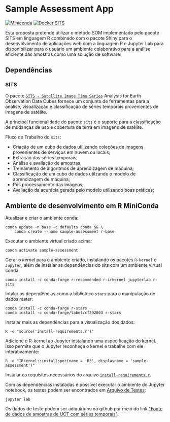 # Sample Assessment App

[![Miniconda](https://img.shields.io/badge/miniconda-3-green)](https://docs.conda.io/en/latest/miniconda.html)
[![Docker SITS](https://img.shields.io/badge/BDC_SITS_-1.4.1103-green)](https://hub.docker.com/r/brazildatacube/sits-rstudio)

Esta proposta pretende utilizar o método SOM implementado pelo pacote SITS em linguagem R combinado com o pacote Shiny para o desenvolvimento de aplicações web com a linguagem R e Jupyter Lab para disponibilizar para o usuário um ambiente colaborativo para a análise eficiente das amostras como uma solução de software.

## Dependências

### SITS

O pacote [`SITS - Satellite Image Time Series`](https://github.com/e-sensing/sits) Analysis for Earth Observation Data Cubes fornece um conjunto de ferramentas para a análise, visualização e classificação de séries temporais provenientes de imagens de satélite.

A principal funcionalidade do pacote `sits` é o suporte para a classificação de mudanças de uso e cobertura da terra em imagens de satélite.

Fluxo de Trabalho do `sits`:

 - Criação de um cubo de dados utilizando coleções de imagens provenientes de serviços em nuvem ou locais;
 - Extração das séries temporais;
 - Análise e avaliação de amostras;
 - Treinamento de algoritmos de aprendizagem de máquina;
 - Classificação de um cubo de dados utilzando o modelo de aprendizagem de máquina;
 - Pós processamento das imagens;
 - Avaliação da acurácia gerada pelo modelo utilizando boas práticas;

## Ambiente de desenvolvimento em R MiniConda

Atualizar e criar o ambiente conda:

~~~dos
conda update -n base -c defaults conda && \
    conda create --name sample-assessment r-base
~~~

Executar o ambiente virtual criado acima:

~~~dos
conda activate sample-assessment
~~~

Gerar o _kernel_ para o ambiente criado, instalando os pacotes `R-kernel` e `Jupyter`, além de instalar as dependências do sits com um ambiente virtual conda:

~~~dos
conda install -c conda-forge r-recommended r-irkernel jupyterlab r-sits
~~~

Intalar as dependências como a biblioteca `stars` para a manipulação de dados raster:

~~~dos
conda install -c conda-forge r-stars
conda install -c conda-forge/label/cf202003 r-stars
~~~

Instalar mais as dependências para a visualização dos dados:

~~~dos
R -e "source('install-requirements.r')"
~~~

Adicione o R-kernel ao Jupyter instalando uma especificação do kernel. Isso permite que o Jupyter reconheça o kernel e trabalhe com ele interativamente:

~~~dos
R -e "IRkernel::installspec(name = 'R3', displayname = 'sample-assessment')"
~~~

Instalar os requisitos necessários do arquivo [`install-requirements.r`](./install-requirements.r).

Com as dependências instaladas é possível executar o ambiente do  Jupyter notebook, os testes podem ser encontrados em [Arquivo de Testes](./DataScienceCAP394TrabalhoFinalAbnerAnjos.ipynb):

~~~dos
jupyter lab
~~~

Os dados de teste podem ser adiquiridos no github por meio do link ["Fonte de dados de amostras de UCT com séries temporais"](./data).
